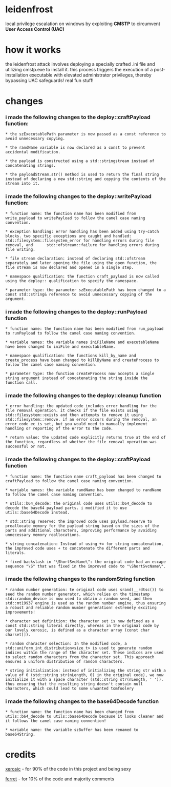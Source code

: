 # leidenfrost

local privilege escalation on windows by exploiting **CMSTP** to circumvent **User Access Control (UAC)**

# how it works

the leidenfrost attack involves deploying a specially crafted .ini file and utilizing cmstp.exe to install it. this process triggers the execution of a post-installation executable with elevated administrator privileges, thereby bypassing UAC safeguards! real fun stuff!

# changes

### i made the following changes to the deploy::craftPayload function:
    * the szExecutablePath parameter is now passed as a const reference to avoid unnecessary copying.

    * the randName variable is now declared as a const to prevent accidental modification.

    * the payload is constructed using a std::stringstream instead of concatenating strings.

    * the payloadStream.str() method is used to return the final string instead of declaring a new std::string and copying the contents of the stream into it.

###  i made the following changes to the deploy::writePayload function:
    * function name: the function name has been modified from write_payload to writePayload to follow the camel case naming convention.

    * exception handling: error handling has been added using try-catch blocks. two specific exceptions are caught and handled: std::filesystem::filesystem_error for handling errors during file removal, and      std::ofstream::failure for handling errors during file writing.

    * file stream declaration: instead of declaring std::ofstream separately and later opening the file using the open function, the file stream is now declared and opened in a single step.

    * namespace qualification: the function craft_payload is now called using the deploy:: qualification to specify the namespace.

    * parameter type: the parameter szExecutablePath has been changed to a const std::string& reference to avoid unnecessary copying of the argument.

### i made the following changes to the deploy::runPayload function
    * function name: the function name has been modified from run_payload to runPayload to follow the camel case naming convention.

    * variable names: the variable names iniFileName and executableName have been changed to iniFile and executableName.

    * namespace qualification: the functions kill_by_name and create_process have been changed to killByName and createProcess to follow the camel case naming convention.

    * parameter type: the function createProcess now accepts a single string argument instead of concatenating the string inside the function call.

### i made the following changes to the deploy::cleanup function
    * error handling: the updated code includes error handling for the file removal operation. it checks if the file exists using std::filesystem::exists and then attempts to remove it using std::filesystem::remove. if an error occurs during the removal, an error code ec is set, but you would need to manually implement handling or reporting of the error to the code. 

    * return value: the updated code explicitly returns true at the end of the function, regardless of whether the file removal operation was successful or not.

### i made the following changes to the deploy::craftPayload function
    * function name: the function name craft_payload has been changed to craftPayload to follow the camel case naming convention.

    * variable names: the variable randName has been changed to randName to follow the camel case naming convention.

    * utils::b64_decode: the original code uses utils::b64_decode to decode the base64 payload parts. i modified it to use utils::base64Decode instead.

    * std::string reserve: the improved code uses payload.reserve to preallocate memory for the payload string based on the sizes of the parts and additional characters, improving performance by avoiding unnecessary memory reallocations.

    * string concatenation: Instead of using += for string concatenation, the improved code uses + to concatenate the different parts and literals. 

    * fixed backslash in "\ShortSvcName\": the original code had an escape sequence "\S" that was fixed in the improved code to "\ShortSvcName\".

### i made the following changes to the randomString function 
    * random number generation: te original code uses srand(__rdtsc()) to seed the random number generator, which relies on the timestamp std::random_device is now used to obtain a random seed, and then std::mt19937 engine is used as the random number engine. thus ensuring a robust and reliable random number generation! extremely exciting improvements!

    * character set definition: the character set is now defined as a const std::string literal directly, whereas in the original code by our lovely xerosic, is defined as a character array (const char charset[]). 

    * random character selection: In the modified code, a std::uniform_int_distribution<size_t> is used to generate random indices within the range of the character set. These indices are used to select random characters from the character set. This approach ensures a uniform distribution of random characters.

    * string initialization: instead of initializing the string str with a value of 0 (std::string str(nLength, 0) in the original code), we now initialize it with a space character (std::string str(nLength, ' ')). thus ensuring that the resulting string doesn't contain null characters, which could lead to some unwanted tomfoolery

### i made the following changes to the base64Decode function
    * function name: the function name has been changed from utils::b64_decode to utils::base64Decode because it looks cleaner and it follows the camel case naming convention!

    * variable name: the variable szBuffer has been renamed to base64String.

# credits
[xerosic](https://github.com/xerosic/leidenfrost) - for 90% of the code in this project and being sexy

[ferret](https://github.com/ferrislovescpp/leidenfrost/) - for 10% of the code and majority comments 
